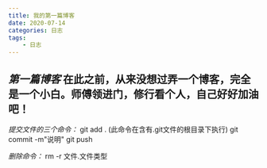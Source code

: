 ```yaml
---
title: 我的第一篇博客
date: 2020-07-14
categories: 日志
tags:
    - 日志
---
```

*第一篇博客*
  在此之前，从来没想过弄一个博客，完全是一个小白。师傅领进门，修行看个人，自己好好加油吧！
------------------------------------------------------------------------------------

*提交文件的三个命令：*
         git add . (此命令在含有.git文件的根目录下执行)
         git commit -m"说明"
         git push

*删除命令：*
        rm -r 文件.文件类型
